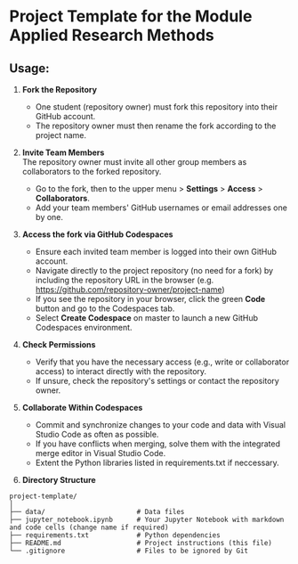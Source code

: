 # Project Template for the Module Applied Research Methods

## Usage:

1. **Fork the Repository**  
   - One student (repository owner) must fork this repository into their GitHub account.
   - The repository owner must then rename the fork according to the project name.

2. **Invite Team Members**  
   The repository owner must invite all other group members as collaborators to the forked repository.  
   - Go to the fork, then to the upper menu > **Settings** > **Access** > **Collaborators**.  
   - Add your team members' GitHub usernames or email addresses one by one.

3. **Access the fork via GitHub Codespaces**
   - Ensure each invited team member is logged into their own GitHub account.
   - Navigate directly to the project repository (no need for a fork) by including the repository URL in the browser (e.g. https://github.com/repository-owner/project-name)
   - If you see the repository in your browser, click the green **Code** button and go to the Codespaces tab.
   - Select **Create Codespace** on master to launch a new GitHub Codespaces environment.

4. **Check Permissions**
   - Verify that you have the necessary access (e.g., write or collaborator access) to interact directly with the repository.
   - If unsure, check the repository's settings or contact the repository owner.

5. **Collaborate Within Codespaces**
   - Commit and synchronize changes to your code and data with Visual Studio Code as often as possible.
   - If you have conflicts when merging, solve them with the integrated merge editor in Visual Studio Code.
   - Extent the Python libraries listed in requirements.txt if neccessary.

6. **Directory Structure**
```
project-template/
│
├── data/                       # Data files
├── jupyter_notebook.ipynb      # Your Jupyter Notebook with markdown and code cells (change name if required)
├── requirements.txt            # Python dependencies
├── README.md                   # Project instructions (this file)
└── .gitignore                  # Files to be ignored by Git
```
